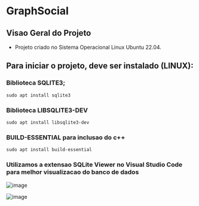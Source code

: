 # GraphSocial

## Visao Geral do Projeto
 - Projeto criado no Sistema Operacional Linux Ubuntu 22.04.


## Para iniciar o projeto, deve ser instalado (LINUX):
### Biblioteca SQLITE3;
    sudo apt install sqlite3

### Biblioteca LIBSQLITE3-DEV
    sudo apt install libsqlite3-dev

### BUILD-ESSENTIAL para inclusao do c++
    sudo apt install build-essential

### Utilizamos a extensao SQLite Viewer no Visual Studio Code para melhor visualizacao do banco de dados

![image](https://github.com/lucasfriedrichh/GraphSocial/assets/91904246/ef317c9e-3af7-45c6-a47a-fa741dca5b7e)

![image](https://github.com/lucasfriedrichh/GraphSocial/assets/91904246/d5aaf3d3-76fb-40d8-8588-e991ea0d5f87)


